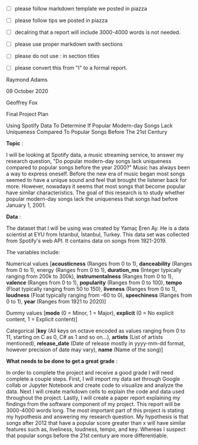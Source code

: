 - [ ] please follow markdown template we posted in piazza
- [ ] please follow tips we posted in piazza
- [ ] decalring that a report will include 3000-4000 words is not needed.
- [ ] please use proper markdown swith sections
- [ ] please do not use  : in section titles
- [ ] please convert this from "I" to a formal report.


Raymond Adams

09 October 2020

Geoffrey Fox

Final Project Plan

Using Spotify Data To Determine If Popular Modern-day Songs Lack Uniqueness Compared To Popular Songs Before The 21st Century

**Topic** :

I will be looking at Spotify data, a music streaming service, to answer my research question, &quot;Do popular modern-day songs lack uniqueness compared to popular songs before the year 2000?&quot; Music has always been a way to express oneself. Before the new era of music began most songs seemed to have a unique sound and feel that brought the listener back for more. However, nowadays it seems that most songs that become popular have similar characteristics. The goal of this research is to study whether popular modern-day songs lack the uniqueness that songs had before January 1, 2001.

**Data** :

The dataset that I will be using was created by Yamaç Eren Ay. He is a data scientist at EYU from İstanbul, İstanbul, Turkey. This data set was collected from Spotify&#39;s web API. It contains data on songs from 1921-2019.

The variables include:

Numerical values [**acousticness** (Ranges from 0 to 1), **danceability** (Ranges from 0 to 1), energy (Ranges from 0 to 1), **duration\_ms** (Integer typically ranging from 200k to 300k), **instrumentalness** (Ranges from 0 to 1), **valence** (Ranges from 0 to 1), **popularity** (Ranges from 0 to 100), **tempo** (Float typically ranging from 50 to 150), **liveness** (Ranges from 0 to 1), **loudness** (Float typically ranging from -60 to 0), **speechiness** (Ranges from 0 to 1), **year** (Ranges from 1921 to 2020)]

Dummy values [**mode** (0 = Minor, 1 = Major), **explicit** (0 = No explicit content, 1 = Explicit content)]

Categorical [**key** (All keys on octave encoded as values ranging from 0 to 11, starting on C as 0, C# as 1 and so on…), **artists** (List of artists mentioned), **release\_date** (Date of release mostly in yyyy-mm-dd format, however precision of date may vary), **name** (Name of the song)]

**What needs to be done to get a great grade** :

In order to complete the project and receive a good grade I will need complete a couple steps. First, I will import my data set through Google collab or Jupyter Notebook and create code to visualize and analyze the data. Next I will create markdown cells to explain the code and data used throughout the project. Lastly, I will create a paper report explaining my findings from the software component of my project. This report will be 3000-4000 words long. The most important part of this project is stating my hypothesis and answering my research question. My hypothesis is that songs after 2012 that have a popular score greater than x will have similar features such as, liveliness, loudness, tempo, and key. Whereas I suspect that popular songs before the 21st century are more differentiable.
